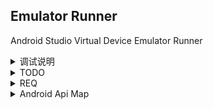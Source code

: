 ## Emulator Runner

Android Studio Virtual Device Emulator Runner

<details>
<summary>调试说明</summary>

1. Applications 文件夹下必须要有 类似 `Android 13.app` 文件夹
2. `Android 13.app` 文件夹可以从 release 下载
3. electron安装可使用镜像源`yarn config set electron_mirror https://npm.taobao.org/mirrors/electron/`
4. adb 技术资料 https://github.com/mzlogin/awesome-adb
</details>

<details>
<summary>TODO</summary>

- [ ] nodejs 读取ini配置文件
- [ ] EmulateConfig 路由参数传递问题 传递ID和 emulatorLists 或者直接传个JSON 过去, 如果有变更就提示 保存, 没有变更就不提示
- [ ] `console` 提示的几个问题
</details>

<details>
<summary>REQ</summary>

1. [Android Studio](https://developer.android.com/studio)
2. [Android SDK](https://developer.android.com/studio/releases/platform-tools)
3. [Android Emulator](https://developer.android.com/studio/run/emulator)
4. [Android Emulator Command-line](https://developer.android.com/studio/run/emulator-commandline)
5. [Start the emulator from the command line](https://developer.android.com/studio/run/emulator-commandline)
6. [Android Emulator Config](https://developer.android.com/studio/run/emulator-commandline#startup-options)
7. [XML Config](https://dl.google.com/android/repository/addons_list-5.xml)
8. [Android 12 System Image](https://dl.google.com/android/repository/sys-img/android/x86_64-32_r01.zip)
9[Android 12 System Image With Google API](https://dl.google.com/android/repository/sys-img/google_apis/x86_64-32_r07.zip)
</details>

<details>
<summary>Android Api Map</summary>

- Android 5.1 (Lollipop): API level 22
- Android 6.0 (Marshmallow): API level 23
- Android 7.0 (Nougat): API level 24
- Android 7.1 (Nougat): API level 25
- Android 8.1 (Oreo): API level 27
- Android 9 (Pie): API level 28
- Android 10: API level 29
- Android 11: API level 30
- Android 12: API level 32
- Android 13: API level 33
- Android 14: API level 34
</details>




